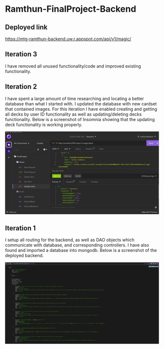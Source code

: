 ﻿# Ramthun-FinalProject-Backend
## Deployed link
https://mtg-ramthun-backend.uw.r.appspot.com/api/v1/magic/

## Iteration 3
I have removed all unused functionality/code and improved existing functionality.

## Iteration 2
I have spent a large amount of time researching and locating a better database than what I started with. I updated the database with new cardset that contained images. For this iteration I have enabled creating and getting all decks by user ID functionality as well as updating/deleting decks functionality. Below is a screenshot of Insomnia showing that the updating deck functionality is working properly. 

![Screenshot of updating deck functionality](/Images/Screenshot_of_updating_deck_functionality_backend.jpg)

## Iteration 1
I setup all routing for the backend, as well as DAO objects which communicate with database, and corresponding controllers. I have also found and imported a database into mongodb. Below is a screenshot of the deployed backend.

![Screenshot of Deployed Backend](/Images/Screenshot_of_Deployed_backend.jpg)

